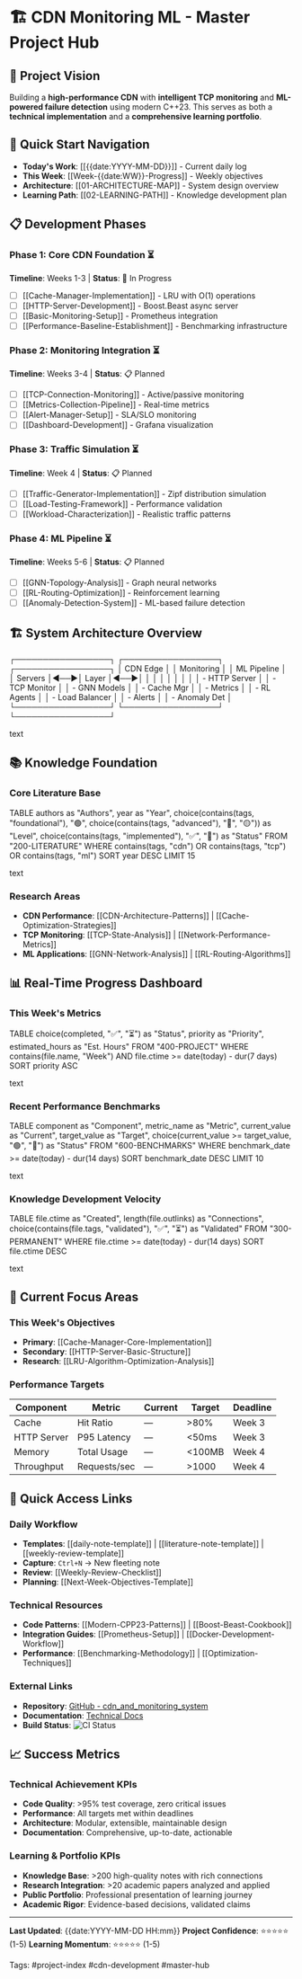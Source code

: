 # 🏗️ CDN Monitoring ML - Master Project Hub

## 🎯 Project Vision
Building a **high-performance CDN** with **intelligent TCP monitoring** and **ML-powered failure detection** using modern C++23. This serves as both a **technical implementation** and a **comprehensive learning portfolio**.

## 🚀 Quick Start Navigation
- **Today's Work**: [[{{date:YYYY-MM-DD}}]] - Current daily log
- **This Week**: [[Week-{{date:WW}}-Progress]] - Weekly objectives
- **Architecture**: [[01-ARCHITECTURE-MAP]] - System design overview
- **Learning Path**: [[02-LEARNING-PATH]] - Knowledge development plan

## 📋 Development Phases

### Phase 1: Core CDN Foundation ⏳
**Timeline**: Weeks 1-3 | **Status**: 🚧 In Progress
- [ ] [[Cache-Manager-Implementation]] - LRU with O(1) operations
- [ ] [[HTTP-Server-Development]] - Boost.Beast async server  
- [ ] [[Basic-Monitoring-Setup]] - Prometheus integration
- [ ] [[Performance-Baseline-Establishment]] - Benchmarking infrastructure

### Phase 2: Monitoring Integration ⏳ 
**Timeline**: Weeks 3-4 | **Status**: 📋 Planned
- [ ] [[TCP-Connection-Monitoring]] - Active/passive monitoring
- [ ] [[Metrics-Collection-Pipeline]] - Real-time metrics
- [ ] [[Alert-Manager-Setup]] - SLA/SLO monitoring
- [ ] [[Dashboard-Development]] - Grafana visualization

### Phase 3: Traffic Simulation ⏳
**Timeline**: Week 4 | **Status**: 📋 Planned  
- [ ] [[Traffic-Generator-Implementation]] - Zipf distribution simulation
- [ ] [[Load-Testing-Framework]] - Performance validation
- [ ] [[Workload-Characterization]] - Realistic traffic patterns

### Phase 4: ML Pipeline ⏳
**Timeline**: Weeks 5-6 | **Status**: 📋 Planned
- [ ] [[GNN-Topology-Analysis]] - Graph neural networks
- [ ] [[RL-Routing-Optimization]] - Reinforcement learning
- [ ] [[Anomaly-Detection-System]] - ML-based failure detection

## 🏗️ System Architecture Overview

┌─────────────────┐ ┌─────────────────┐ ┌─────────────────┐
│ CDN Edge │ │ Monitoring │ │ ML Pipeline │
│ Servers │◄──►│ Layer │◄──►│ │
│ │ │ │ │ │
│ - HTTP Server │ │ - TCP Monitor │ │ - GNN Models │
│ - Cache Mgr │ │ - Metrics │ │ - RL Agents │
│ - Load Balancer │ │ - Alerts │ │ - Anomaly Det │
└─────────────────┘ └─────────────────┘ └─────────────────┘

text

## 📚 Knowledge Foundation

### Core Literature Base
TABLE
authors as "Authors",
year as "Year",
choice(contains(tags, "foundational"), "🟢", choice(contains(tags, "advanced"), "🔵", "🟡")) as "Level",
choice(contains(tags, "implemented"), "✅", "📖") as "Status"
FROM "200-LITERATURE"
WHERE contains(tags, "cdn") OR contains(tags, "tcp") OR contains(tags, "ml")
SORT year DESC
LIMIT 15

text

### Research Areas
- **CDN Performance**: [[CDN-Architecture-Patterns]] | [[Cache-Optimization-Strategies]]
- **TCP Monitoring**: [[TCP-State-Analysis]] | [[Network-Performance-Metrics]]  
- **ML Applications**: [[GNN-Network-Analysis]] | [[RL-Routing-Algorithms]]

## 📊 Real-Time Progress Dashboard

### This Week's Metrics
TABLE
choice(completed, "✅", "⏳") as "Status",
priority as "Priority",
estimated_hours as "Est. Hours"
FROM "400-PROJECT"
WHERE contains(file.name, "Week") AND
file.ctime >= date(today) - dur(7 days)
SORT priority ASC

text

### Recent Performance Benchmarks  
TABLE
component as "Component",
metric_name as "Metric",
current_value as "Current",
target_value as "Target",
choice(current_value >= target_value, "🟢", "🔴") as "Status"
FROM "600-BENCHMARKS"
WHERE benchmark_date >= date(today) - dur(14 days)
SORT benchmark_date DESC
LIMIT 10

text

### Knowledge Development Velocity
TABLE
file.ctime as "Created",
length(file.outlinks) as "Connections",
choice(contains(file.tags, "validated"), "✅", "⏳") as "Validated"
FROM "300-PERMANENT"
WHERE file.ctime >= date(today) - dur(14 days)
SORT file.ctime DESC

text

## 🎯 Current Focus Areas

### This Week's Objectives
- **Primary**: [[Cache-Manager-Core-Implementation]]
- **Secondary**: [[HTTP-Server-Basic-Structure]]  
- **Research**: [[LRU-Algorithm-Optimization-Analysis]]

### Performance Targets
| Component | Metric | Current | Target | Deadline |
|-----------|---------|---------|---------|----------|
| Cache | Hit Ratio | — | >80% | Week 3 |
| HTTP Server | P95 Latency | — | <50ms | Week 3 |
| Memory | Total Usage | — | <100MB | Week 4 |
| Throughput | Requests/sec | — | >1000 | Week 4 |

## 🔗 Quick Access Links

### Daily Workflow
- **Templates**: [[daily-note-template]] | [[literature-note-template]] | [[weekly-review-template]]
- **Capture**: `Ctrl+N` → New fleeting note
- **Review**: [[Weekly-Review-Checklist]]
- **Planning**: [[Next-Week-Objectives-Template]]

### Technical Resources
- **Code Patterns**: [[Modern-CPP23-Patterns]] | [[Boost-Beast-Cookbook]]
- **Integration Guides**: [[Prometheus-Setup]] | [[Docker-Development-Workflow]]
- **Performance**: [[Benchmarking-Methodology]] | [[Optimization-Techniques]]

### External Links
- **Repository**: [GitHub - cdn_and_monitoring_system](https://github.com/magdalenacc/cdn_and_monitoring_system)
- **Documentation**: [Technical Docs](../docs/)
- **Build Status**: ![CI Status](https://img.shields.io/badge/build-passing-brightgreen)

## 📈 Success Metrics

### Technical Achievement KPIs
- **Code Quality**: >95% test coverage, zero critical issues
- **Performance**: All targets met within deadlines
- **Architecture**: Modular, extensible, maintainable design
- **Documentation**: Comprehensive, up-to-date, actionable

### Learning & Portfolio KPIs  
- **Knowledge Base**: >200 high-quality notes with rich connections
- **Research Integration**: >20 academic papers analyzed and applied
- **Public Portfolio**: Professional presentation of learning journey
- **Academic Rigor**: Evidence-based decisions, validated claims

---
**Last Updated**: {{date:YYYY-MM-DD HH:mm}}
**Project Confidence**: ⭐⭐⭐⭐⭐ (1-5)
**Learning Momentum**: ⭐⭐⭐⭐⭐ (1-5)

Tags: #project-index #cdn-development #master-hub
